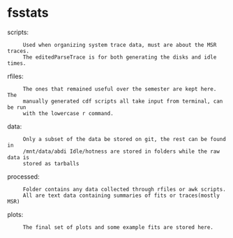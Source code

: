 fsstats
=======

scripts: 
         
         Used when organizing system trace data, must are about the MSR traces.
         The editedParseTrace is for both generating the disks and idle times. 

rfiles: 

         The ones that remained useful over the semester are kept here. The 
         manually generated cdf scripts all take input from terminal, can be run
         with the lowercase r command.
         
data: 

         Only a subset of the data be stored on git, the rest can be found in
         /mnt/data/abdi Idle/hotness are stored in folders while the raw data is 
         stored as tarballs

processed: 

         Folder contains any data collected through rfiles or awk scripts.
         All are text data containing summaries of fits or traces(mostly MSR)

plots: 

         The final set of plots and some example fits are stored here. 

